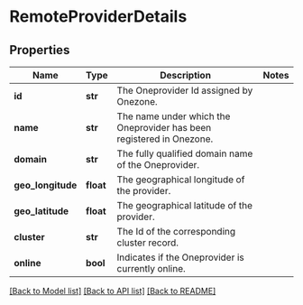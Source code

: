 # RemoteProviderDetails

## Properties
Name | Type | Description | Notes
------------ | ------------- | ------------- | -------------
**id** | **str** | The Oneprovider Id assigned by Onezone. | 
**name** | **str** | The name under which the Oneprovider has been registered in Onezone. | 
**domain** | **str** | The fully qualified domain name of the Oneprovider. | 
**geo_longitude** | **float** | The geographical longitude of the provider. | 
**geo_latitude** | **float** | The geographical latitude of the provider. | 
**cluster** | **str** | The Id of the corresponding cluster record. | 
**online** | **bool** | Indicates if the Oneprovider is currently online. | 

[[Back to Model list]](../README.md#documentation-for-models) [[Back to API list]](../README.md#documentation-for-api-endpoints) [[Back to README]](../README.md)

